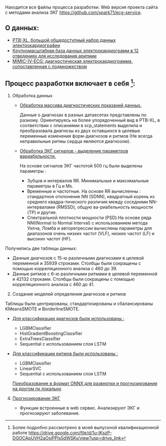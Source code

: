 Находится все файлы процесса разработки. Web версия проекта сайта с методами анализа ЭКГ https://github.com/spark71/ecg-service.

## О данных:
- [PTB-XL, большой общедоступный набор данных электрокардиографии](https://physionet.org/content/ptb-xl/1.0.3/)
- [Крупномасштабная база данных электрокардиограмм в 12 отведениях для исследования аритмии](https://physionet.org/content/ecg-arrhythmia/1.0.0/)
- [MIMIC-IV-ECG: диагностическая электрокардиограмма, сопоставленная с подмножеством](https://physionet.org/content/mimic-iv-ecg/1.0/)


## Процесс разработки включает в себя [^1]:

1. Обработка данных
      - [Обработка массива диагностических показаний данных.](https://github.com/A-Anastasia/ECG_Detect_2024/blob/0a2e1638236b6c55e8b54400c847e3ed39da4c49/%D0%9E%D0%B1%D1%80%D0%B0%D0%B1%D0%BE%D1%82%D0%BA%D0%B0%20%D0%B4%D0%B0%D0%BD%D0%BD%D1%8B%D1%85/ptb-mag-dataset-processing.ipynb)

         Данные о диагнозах в разных датаесетах представлены по разному. Ориентируясь на более упорядоченный вид в PTB-XL, в соответствии с описаниями в scp_statements выделила и преобразовала диагнозы из двух оставшихся в целевые переменные изменения форм-диагнозов и ритмов (Не всегда неправильные ритмы сердца являются диагнозом).
         
      - [Обработка ЭКГ сигналов - выделение параметров вариабельности.](https://github.com/A-Anastasia/ECG_Detect_2024/blob/2a8329c9a5ad65e1b29fbfb286643f4b54ae25fa/%D0%9E%D0%B1%D1%80%D0%B0%D0%B1%D0%BE%D1%82%D0%BA%D0%B0%20%D0%B4%D0%B0%D0%BD%D0%BD%D1%8B%D1%85/ptb-mag-ecg-detected-hrv.ipynb)

         На основе сигналов ЭКГ частотой 500 гц были выделены параметры :
        - Зубцов и интервалов RR. Минимальные и максимальные параметры в Гц и Ms.
        - Временные и частотные. На основе RR вычисленны : стандартное отклонение NN (SDNN), квадратный корень из среднего квадра-тического различия между соседними NN-интервалами (RMSSD), общую ва-риабельность мощности (TP) и другие.
        - Спектральной плотности мощности (PSD).На основе ряда NNI(Normal to Normal Interval) с использованием метода Уэлча, Ломба и авторегрессии вычислены параметры для диапазонов очень низких частот (VLF), низких частот (LF) и высоких частот (HF).

Получились две таблицы данных:
- Данные диагнозов с 15-ю различными диагнозами в целевой переменной и  35939 строками. Столбцы были сокращены с помощью корреляционного анализа с 460 до 39. 
- Данные ритмов с 6-ю различными ритмами в целевой переменной и  42132 строками. Столбцы были сокращены с помощью корреляционного анализа с 460 до 41. 
   
2. Создание моделей определения диагнозов и ритмов 

Таблицы были центрированы, стандартизированы и сбалансированы KMeansSMOTE и BorderlineSMOTE.

 - [Для классификации диагнозов были использованы :](https://github.com/A-Anastasia/ECG_Detect_2024/blob/d90b1dcd518edcfdd7249a925bf15138c489a374/%D0%A1%D0%BE%D0%B7%D0%B4%D0%B0%D0%BD%D0%B8%D0%B5%20%D0%BC%D0%BE%D0%B4%D0%B5%D0%BB%D0%B5%D0%B9%20%D0%B4%D0%B8%D0%B0%D0%B3%D0%BD%D0%BE%D1%81%D1%82%D0%B8%D0%BA%D0%B8/ptb-mag-ecg-detect-diagnostic.ipynb)

     - LGBMClassifier
     - HistGradientBoostingClassifier
     - ExtraTreesClassifier
     - Sequential с использованием слоя LSTM
   
 - [Для классификации ритмов были использованы :](https://github.com/A-Anastasia/ECG_Detect_2024/blob/d90b1dcd518edcfdd7249a925bf15138c489a374/%D0%A1%D0%BE%D0%B7%D0%B4%D0%B0%D0%BD%D0%B8%D0%B5%20%D0%BC%D0%BE%D0%B4%D0%B5%D0%BB%D0%B5%D0%B9%20%D0%B4%D0%B8%D0%B0%D0%B3%D0%BD%D0%BE%D1%81%D1%82%D0%B8%D0%BA%D0%B8/ptb-mag-ecg-detect-rhythm.ipynb)

     - LGBMClassifier
     - LinearSVC
     - Sequential с использованием слоя LSTM 
   
   [Преобразование в формат ONNX для развертки и прогнозирования на другом пк локально](https://github.com/A-Anastasia/ECG_Detect_2024/blob/d90b1dcd518edcfdd7249a925bf15138c489a374/%D0%A1%D0%BE%D0%B7%D0%B4%D0%B0%D0%BD%D0%B8%D0%B5%20%D0%BC%D0%BE%D0%B4%D0%B5%D0%BB%D0%B5%D0%B9%20%D0%B4%D0%B8%D0%B0%D0%B3%D0%BD%D0%BE%D1%81%D1%82%D0%B8%D0%BA%D0%B8/load-onnx-rename-uniques-df(%D0%9F%D1%80%D0%B5%D0%BE%D0%B1%D1%80%D0%B0%D0%B7%D0%BE%D0%B2%D0%B0%D0%BD%D0%B8%D0%B5%20%D0%B2%20%D1%84%D0%BE%D1%80%D0%BC%D0%B0%D1%82%20onnx).ipynb)
   
4. [Прогнозирование ЭКГ](https://github.com/A-Anastasia/ECG_Detect_2024/blob/e653444e8de409a10b0050391f1b33b226f3d888/%D0%9F%D1%80%D0%BE%D0%B3%D0%BD%D0%BE%D0%B7%D0%B8%D1%80%D0%BE%D0%B2%D0%B0%D0%BD%D0%B8%D0%B5%20%D0%AD%D0%9A%D0%93/newnotebook-hrv.ipynb)
   
      - Функции встроенные в web сервис. Анализируют ЭКГ и прогнозируют заболевания.
[^1]: Более подробно рассмотрено в моей выпускной квалификационной работе https://drive.google.com/file/d/1u-IKszP-DGOCApUVH2aOsiPPls5dWSKy/view?usp=drive_link

